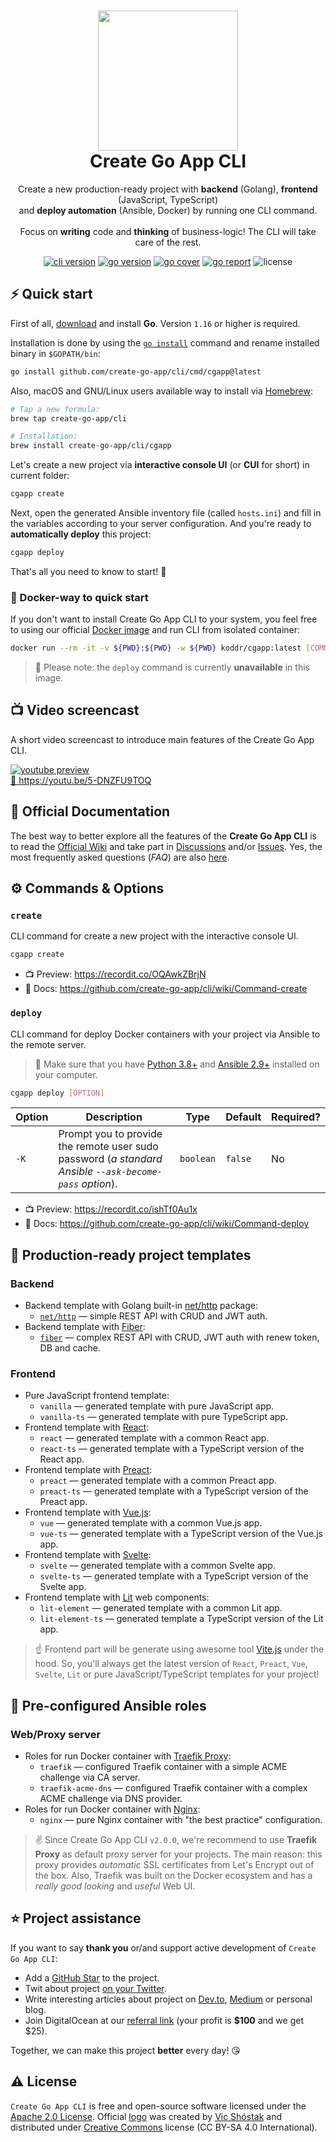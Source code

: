 <h1 align="center">
  <img src="https://raw.githubusercontent.com/create-go-app/cli/master/.github/images/cgapp_logo%402x.png" width="224px"/><br/>
  Create Go App CLI
</h1>
<p align="center">Create a new production-ready project with <b>backend</b> (Golang), <b>frontend</b> (JavaScript, TypeScript)<br/>and <b>deploy automation</b> (Ansible, Docker) by running one CLI command.<br/><br/>Focus on <b>writing</b> code and <b>thinking</b> of business-logic! The CLI will take care of the rest.</p>

<p align="center"><a href="https://github.com/create-go-app/cli/releases" target="_blank"><img src="https://img.shields.io/badge/version-v2.0.0-blue?style=for-the-badge&logo=none" alt="cli version" /></a>&nbsp;<a href="https://pkg.go.dev/github.com/create-go-app/cli?tab=doc" target="_blank"><img src="https://img.shields.io/badge/Go-1.16+-00ADD8?style=for-the-badge&logo=go" alt="go version" /></a>&nbsp;<a href="https://gocover.io/github.com/create-go-app/cli/pkg/cgapp" target="_blank"><img src="https://img.shields.io/badge/Go_Cover-89%25-success?style=for-the-badge&logo=none" alt="go cover" /></a>&nbsp;<a href="https://goreportcard.com/report/github.com/create-go-app/cli" target="_blank"><img src="https://img.shields.io/badge/Go_report-A+-success?style=for-the-badge&logo=none" alt="go report" /></a>&nbsp;<img src="https://img.shields.io/badge/license-apache_2.0-red?style=for-the-badge&logo=none" alt="license" /></p>

## ⚡️ Quick start

First of all, [download](https://golang.org/dl/) and install **Go**. Version `1.16` or higher is required.

Installation is done by using the [`go install`](https://golang.org/cmd/go/#hdr-Compile_and_install_packages_and_dependencies) command and rename installed binary in `$GOPATH/bin`:

```bash
go install github.com/create-go-app/cli/cmd/cgapp@latest
```

Also, macOS and GNU/Linux users available way to install via [Homebrew](https://brew.sh/):

```bash
# Tap a new formula:
brew tap create-go-app/cli

# Installation:
brew install create-go-app/cli/cgapp
```

Let's create a new project via **interactive console UI** (or **CUI** for short) in current folder:

```bash
cgapp create
```

Next, open the generated Ansible inventory file (called `hosts.ini`) and fill in the variables according to your server configuration. And you're ready to **automatically deploy** this project:

```bash
cgapp deploy
```

That's all you need to know to start! 🎉

### 🐳 Docker-way to quick start

If you don't want to install Create Go App CLI to your system, you feel free to using our official [Docker image](https://hub.docker.com/r/koddr/cgapp) and run CLI from isolated container:

```bash
docker run --rm -it -v ${PWD}:${PWD} -w ${PWD} koddr/cgapp:latest [COMMAND]
```

> 🔔 Please note: the `deploy` command is currently **unavailable** in this image.

## 📺 Video screencast

A short video screencast to introduce main features of the Create Go App CLI.

<a align="center" href="https://youtu.be/5-DNZFU9TOQ" target="_blank">
  <img src="https://user-images.githubusercontent.com/11155743/116787503-0d0dbb80-aaad-11eb-9ef1-dce2df6f606c.jpg" alt="youtube preview"/><br/>
  🔗 https://youtu.be/5-DNZFU9TOQ
</a>

## 📖 Official Documentation

The best way to better explore all the features of the **Create Go App CLI** is to read the [Official Wiki](https://github.com/create-go-app/cli/wiki) and take part in [Discussions](https://github.com/create-go-app/cli/discussions) and/or [Issues](https://github.com/create-go-app/cli/issues). Yes, the most frequently asked questions (_FAQ_) are also [here](https://github.com/create-go-app/cli/wiki/FAQ).

## ⚙️ Commands & Options

### `create`

CLI command for create a new project with the interactive console UI.

```bash
cgapp create
```

- 📺 Preview: https://recordit.co/OQAwkZBrjN
- 📖 Docs: https://github.com/create-go-app/cli/wiki/Command-create

### `deploy`

CLI command for deploy Docker containers with your project via Ansible to the remote server.

> 🔔 Make sure that you have [Python 3.8+](https://www.python.org/downloads/) and [Ansible 2.9+](https://docs.ansible.com/ansible/latest/installation_guide/intro_installation.html#installing-ansible-on-specific-operating-systems) installed on your computer.

```bash
cgapp deploy [OPTION]
```

| Option | Description                                                                                            | Type      | Default | Required? |
| ------ | ------------------------------------------------------------------------------------------------------ | --------- | ------- | --------- |
| `-K`   | Prompt you to provide the remote user sudo password (_a standard Ansible `--ask-become-pass` option_). | `boolean` | `false` | No        |

- 📺 Preview: https://recordit.co/ishTf0Au1x
- 📖 Docs: https://github.com/create-go-app/cli/wiki/Command-deploy

## 📝 Production-ready project templates

### Backend

- Backend template with Golang built-in [net/http](https://golang.org/pkg/net/http/) package:
  - [`net/http`](https://github.com/create-go-app/net_http-go-template) — simple REST API with CRUD and JWT auth.
- Backend template with [Fiber](https://github.com/gofiber/fiber):
  - [`fiber`](https://github.com/create-go-app/fiber-go-template) — complex REST API with CRUD, JWT auth with renew token, DB and cache.

### Frontend

- Pure JavaScript frontend template:
  - `vanilla` — generated template with pure JavaScript app.
  - `vanilla-ts` — generated template with pure TypeScript app.
- Frontend template with [React](https://reactjs.org/):
  - `react` — generated template with a common React app.
  - `react-ts` — generated template with a TypeScript version of the React app.
- Frontend template with [Preact](https://preactjs.com/):
  - `preact` — generated template with a common Preact app.
  - `preact-ts` — generated template with a TypeScript version of the Preact app.
- Frontend template with [Vue.js](https://vuejs.org/):
  - `vue` — generated template with a common Vue.js app.
  - `vue-ts` — generated template with a TypeScript version of the Vue.js app.
- Frontend template with [Svelte](https://svelte.dev/):
  - `svelte` — generated template with a common Svelte app.
  - `svelte-ts` — generated template with a TypeScript version of the Svelte app.
- Frontend template with [Lit](https://lit.dev/) web components:
  - `lit-element` — generated template with a common Lit app.
  - `lit-element-ts` — generated template a TypeScript version of the Lit app.

> ☝️ Frontend part will be generate using awesome tool [Vite.js](https://vitejs.dev/) under the hood. So, you'll always get the latest version of `React`, `Preact`, `Vue`, `Svelte`, `Lit` or pure JavaScript/TypeScript templates for your project!

## 🚚 Pre-configured Ansible roles

### Web/Proxy server

- Roles for run Docker container with [Traefik Proxy](https://traefik.io/traefik/):
  - `traefik` — configured Traefik container with a simple ACME challenge via CA server.
  - `traefik-acme-dns` — configured Traefik container with a complex ACME challenge via DNS provider.
- Roles for run Docker container with [Nginx](https://nginx.org):
  - `nginx` — pure Nginx container with "the best practice" configuration.

> ✌️ Since Create Go App CLI `v2.0.0`, we're recommend to use **Traefik Proxy** as default proxy server for your projects. The main reason: this proxy provides _automatic_ SSL certificates from Let's Encrypt out of the box. Also, Traefik was built on the Docker ecosystem and has a _really good looking_ and _useful_ Web UI.

## ⭐️ Project assistance

If you want to say **thank you** or/and support active development of `Create Go App CLI`:

- Add a [GitHub Star](https://github.com/create-go-app/cli) to the project.
- Twit about project [on your Twitter](https://twitter.com/intent/tweet?text=%E2%9C%A8%20Create%20a%20new%20production-ready%20project%20with%20%23Golang%20backend%2C%20%23JavaScript%20or%20%23TypeScript%20frontend%2C%20%23Docker%20and%20%23Ansible%20deploy%20automation%20by%20running%20one%20command.%20%0A%0AFocus%20on%20writing%20code%20and%20thinking%20of%20business-logic%21%0AThe%20CLI%20will%20take%20care%20of%20the%20rest.%0A%0Ahttps%3A%2F%2Fgithub.com%2Fcreate-go-app%2Fcli).
- Write interesting articles about project on [Dev.to](https://dev.to/), [Medium](https://medium.com/) or personal blog.
- Join DigitalOcean at our [referral link](https://m.do.co/c/b41859fa9b6e) (your profit is **$100** and we get $25).

Together, we can make this project **better** every day! 😘

## ⚠️ License

`Create Go App CLI` is free and open-source software licensed under the [Apache 2.0 License](https://github.com/create-go-app/cli/blob/master/LICENSE). Official [logo](https://github.com/create-go-app/cli/wiki/Logo) was created by [Vic Shóstak](https://shostak.dev/) and distributed under [Creative Commons](https://creativecommons.org/licenses/by-sa/4.0/) license (CC BY-SA 4.0 International).
